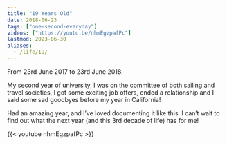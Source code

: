 ```yaml
---
title: "19 Years Old"
date: 2018-06-23
tags: ["one-second-everyday"]
videos: ["https://youtu.be/nhmEgzpafPc"]
lastmod: 2023-06-30
aliases:
  - /life/19/
---
```


From 23rd June 2017 to 23rd June 2018.

My second year of university, I was on the committee of both sailing and travel societies, I got some exciting job offers, ended a relationship and I said some sad goodbyes before my year in California!

Had an amazing year, and I’ve loved documenting it like this. I can’t wait to find out what the next year (and this 3rd decade of life) has for me!

{{< youtube nhmEgzpafPc >}}
